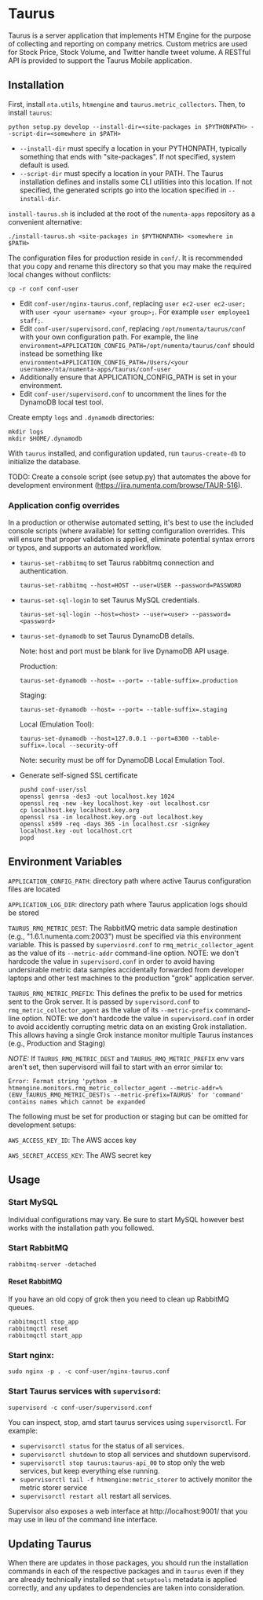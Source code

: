 Taurus
======

Taurus is a server application that implements HTM Engine for the purpose of
collecting and reporting on company metrics.  Custom metrics are used for
Stock Price, Stock Volume, and Twitter handle tweet volume.  A RESTful API is
provided to support the Taurus Mobile application.

Installation
------------

First, install `nta.utils`, `htmengine` and `taurus.metric_collectors`.  Then, to install `taurus`:

    python setup.py develop --install-dir=<site-packages in $PYTHONPATH> --script-dir=<somewhere in $PATH>

- `--install-dir` must specify a location in your PYTHONPATH, typically
  something that ends with "site-packages".  If not specified, system default
  is used.
- `--script-dir` must specify a location in your PATH.  The Taurus installation
  defines and installs some CLI utilities into this location.  If not
  specified, the generated scripts go into the location specified in
  `--install-dir`.

`install-taurus.sh` is included at the root of the `numenta-apps` repository as a
convenient alternative:

    ./install-taurus.sh <site-packages in $PYTHONPATH> <somewhere in $PATH>

The configuration files for production reside in `conf/`.  It is recommended
that you copy and rename this directory so that you may make the required
local changes without conflicts:

    cp -r conf conf-user

- Edit `conf-user/nginx-taurus.conf`, replacing `user ec2-user ec2-user;` with
  `user <your username> <your group>;`.  For example `user employee1 staff;`.
- Edit `conf-user/supervisord.conf`, replacing `/opt/numenta/taurus/conf` with
  your own configuration path.  For example, the line
  `environment=APPLICATION_CONFIG_PATH=/opt/numenta/taurus/conf` should instead
  be something like `environment=APPLICATION_CONFIG_PATH=/Users/<your username>/nta/numenta-apps/taurus/conf-user`
- Additionally ensure that APPLICATION_CONFIG_PATH is set in your environment.
- Edit `conf-user/supervisord.conf` to uncomment the lines for the DynamoDB
  local test tool.

Create empty `logs` and `.dynamodb` directories:

    mkdir logs
    mkdir $HOME/.dynamodb

With `taurus` installed, and configuration updated, run `taurus-create-db` to
initialize the database.

TODO: Create a console script (see setup.py) that automates the above for
development environment (https://jira.numenta.com/browse/TAUR-516).

### Application config overrides

In a production or otherwise automated setting, it's best to use the included
console scripts (where available) for setting configuration overrides.  This
will ensure that proper validation is applied, eliminate potential syntax
errors or typos, and supports an automated workflow.

- `taurus-set-rabbitmq` to set Taurus rabbitmq connection and authentication.
    ```
    taurus-set-rabbitmq --host=HOST --user=USER --password=PASSWORD
    ```

- `taurus-set-sql-login` to set Taurus MySQL credentials.

    ```
    taurus-set-sql-login --host=<host> --user=<user> --password=<password>
    ```

- `taurus-set-dynamodb` to set Taurus DynamoDB details.

  Note: host and port must be blank for live DynamoDB API usage.

  Production:

    ```
    taurus-set-dynamodb --host= --port= --table-suffix=.production
    ```

  Staging:

    ```
    taurus-set-dynamodb --host= --port= --table-suffix=.staging
    ```

  Local (Emulation Tool):

    ```
    taurus-set-dynamodb --host=127.0.0.1 --port=8300 --table-suffix=.local --security-off
    ```
  Note: security must be off for DynamoDB Local Emulation Tool.

- Generate self-signed SSL certificate

    ```
    pushd conf-user/ssl
    openssl genrsa -des3 -out localhost.key 1024
    openssl req -new -key localhost.key -out localhost.csr
    cp localhost.key localhost.key.org
    openssl rsa -in localhost.key.org -out localhost.key
    openssl x509 -req -days 365 -in localhost.csr -signkey localhost.key -out localhost.crt
    popd
    ```


Environment Variables
---------------------

`APPLICATION_CONFIG_PATH`: directory path where active Taurus configuration
files are located

`APPLICATION_LOG_DIR`: directory path where Taurus application logs should be
stored

`TAURUS_RMQ_METRIC_DEST`: The RabbitMQ metric data sample destination (e.g.,
"1.6.1.numenta.com:2003") must be specified via this environment variable. This
is passed by `superviosrd.conf` to `rmq_metric_collector_agent` as the value of
its `--metric-addr` command-line option. NOTE: we don't hardcode the value in
`supervisord.conf` in order to avoid having undersirable metric data samples
accidentally forwarded from developer laptops and other test machines to the
production "grok" application server.

`TAURUS_RMQ_METRIC_PREFIX`: This defines the prefix to be used for metrics
sent to the Grok server.  It is passed by `supervisord.conf` to
`rmq_metric_collector_agent` as the value of its `--metric-prefix` command-line
option. NOTE: we don't hardcode the value in `supervisord.conf` in order to
avoid accidently corrupting metric data on an existing Grok installation. This
allows having a single Grok instance monitor multiple Taurus instances
(e.g., Production and Staging)

*NOTE:* If `TAURUS_RMQ_METRIC_DEST` and `TAURUS_RMQ_METRIC_PREFIX` env vars
aren't set, then supervisord will fail to start with an error similar to:
```
Error: Format string 'python -m htmengine.monitors.rmq_metric_collector_agent --metric-addr=%(ENV_TAURUS_RMQ_METRIC_DEST)s --metric-prefix=TAURUS' for 'command' contains names which cannot be expanded
```

The following must be set for production or staging but can be omitted for
development setups:

`AWS_ACCESS_KEY_ID`: The AWS acces key

`AWS_SECRET_ACCESS_KEY`: The AWS secret key

Usage
-----

### Start MySQL

Individual configurations may vary.  Be sure to start MySQL however best works
with the installation path you followed.

### Start RabbitMQ

    rabbitmq-server -detached

#### Reset RabbitMQ

If you have an old copy of grok then you need to clean up RabbitMQ queues.

    rabbitmqctl stop_app
    rabbitmqctl reset
    rabbitmqctl start_app

### Start nginx:

    sudo nginx -p . -c conf-user/nginx-taurus.conf

### Start Taurus services with `supervisord`:

    supervisord -c conf-user/supervisord.conf

You can inspect, stop, amd start taurus services using `supervisorctl`.  For
example:

- `supervisorctl status` for the status of all services.
- `supervisorctl shutdown` to stop all services and shutdown supervisord.
- `supervisorctl stop taurus:taurus-api_00` to stop only the web services, but
  keep everything else running.
- `supervisorctl tail -f htmengine:metric_storer` to actively monitor the
  metric storer service
- `supervisorctl restart all` restart all services.

Supervisor also exposes a web interface at http://localhost:9001/ that you may
use in lieu of the command line interface.

Updating Taurus
---------------

When there are updates in those packages, you should run the
installation commands in each of the respective packages and in `taurus` even
if they are already technically installed so that `setuptools` metadata is
applied correctly, and any updates to dependencies are taken into
consideration.

